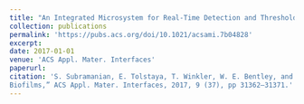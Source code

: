 ```yaml
---
title: "An Integrated Microsystem for Real-Time Detection and Threshold-Activated Treatment of Bacterial Biofilms"
collection: publications
permalink: 'https://pubs.acs.org/doi/10.1021/acsami.7b04828'
excerpt: 
date: 2017-01-01
venue: 'ACS Appl. Mater. Interfaces'
paperurl: 
citation: 'S. Subramanian, E. Tolstaya, T. Winkler, W. E. Bentley, and R. Ghodssi, ”An Integrated Microsystem for Real-Time Detection and Threshold-Activated Treatment of Bacterial
Biofilms,” ACS Appl. Mater. Interfaces, 2017, 9 (37), pp 31362–31371.'
---
```





